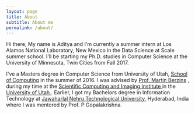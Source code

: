 ```yaml
---
layout: page
title: About
subtitle: About me
permalink: /about/
---
```


<div class="pretty-links">

<p>
Hi there, My name is Aditya and I'm currently a summer intern at Los Alamos National Laboratory, New Mexico in the Data Science at Scale summer school. 
I'll be starting my Ph.D. studies in Computer Science at the University of Minnesota, Twin Cities from Fall 2017.
</p>

<p>
I've a Masters degree in Computer Science from University of Utah, <a href ="https://www.cs.utah.edu" target="_blank">School of Computing</a> in the summer 
of 2016. I was advised by <a href = "http://sci.utah.edu/people/mb.html" target="_blank">Prof. Martin Berzins</a> , during my time at the 
<a href = "https://sci.utah.edu" target="_blank">Scientific Computing and Imaging Institute </a> in the <a href="utah.edu" target="_blank">University of Utah </a>. 
Earlier, I got my Bachelors degree in Information Technology at <a href = "http://jntuh.ac.in/" target="_blank">Jawaharlal Nehru Technological University</a>, Hyderabad, India where I was mentored by Prof. P Gopalakrishna.

</p>

</div>
